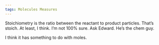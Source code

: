 ```yaml
---
tags: Molecules Measures 
---
```


Stoichiometry is the ratio between the reactant to product particles. That’s stoich. At least, I think. I’m not 100% sure. Ask Edward. He’s the chem guy. 

I think it has something to do with moles.
